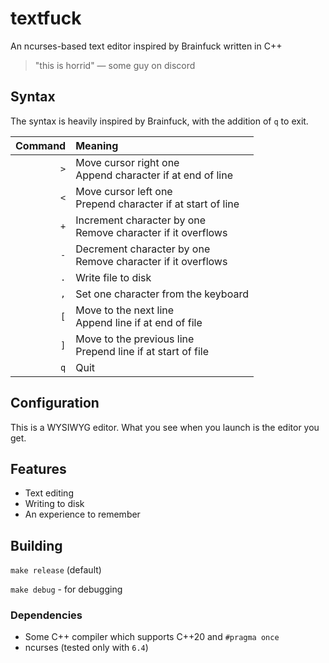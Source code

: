 # textfuck
An ncurses-based text editor inspired by Brainfuck written in C++

> "this is horrid" — some guy on discord

## Syntax
The syntax is heavily inspired by Brainfuck, with the addition of `q` to exit.

| Command | Meaning |
| ---: | :--- |
| `>` | Move cursor right one <br> Append character if at end of line |
| `<` | Move cursor left one <br> Prepend character if at start of line |
| `+` | Increment character by one <br> Remove character if it overflows |
| `-` | Decrement character by one <br> Remove character if it overflows |
| `.` | Write file to disk |
| `,` | Set one character from the keyboard |
| `[` | Move to the next line <br> Append line if at end of file |
| `]` | Move to the previous line <br> Prepend line if at start of file |
| `q` | Quit |

## Configuration
This is a WYSIWYG editor. What you see when you launch is the editor you get.

## Features
- Text editing
- Writing to disk
- An experience to remember

## Building
`make release` (default)

`make debug` - for debugging

### Dependencies
- Some C++ compiler which supports C++20 and `#pragma once`
- ncurses (tested only with `6.4`)
